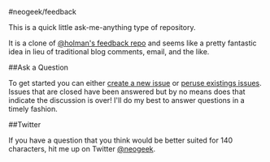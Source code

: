 #neogeek/feedback

This is a quick little ask-me-anything type of repository.

It is a clone of [@holman's feedback repo](https://github.com/holman/feedback) and seems like a pretty fantastic idea in lieu of traditional blog comments, email, and the like.

##Ask a Question

To get started you can either [create a new issue](issues/new) or [peruse existings issues](issues/). Issues that are closed have been answered but by no means does that indicate the discussion is over! I'll do my best to answer questions in a timely fashion.

##Twitter

If you have a question that you think would be better suited for 140 characters, hit me up on Twitter [@neogeek](http://twitter.com/@neogeek).
